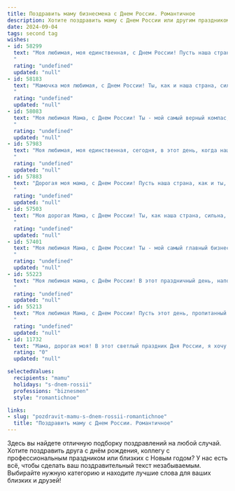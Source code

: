 ```yaml
---
title: Поздравить маму бизнесмена с Днем России. Романтичное
description: Хотите поздравить маму с Днем России или другим праздником? Наш ИИ создаст незабываемое поздравление, а вы обязательно выделитесь среди других.  
date: 2024-09-04
tags: second tag
wishes:
- id: 58299
  text: "Моя любимая, моя единственная, с Днем России! Пусть наша страна процветает, а наша любовь будет сильна и нерушима, подобно крепким фундаментам нашего дома.
  "
  rating: "undefined"
  updated: "null"
- id: 58183
  text: "Мамочка моя любимая, с Днем России! Ты, как и наша страна, сильна, красива и полна любви. Пусть бизнес процветает, как наша великая Родина, а ты всегда будешь окружена теплом, заботой и благополучием. С праздником!
  "
  rating: "undefined"
  updated: "null"
- id: 58083
  text: "Моя любимая Мама, с Днем России! Ты - мой самый верный компас, моя опора и моя любовь. Пусть этот праздник наполнит твою жизнь счастьем, успехом и вдохновением, как ты наполняешь мою. Пусть каждый день будет наполнен любовью, теплом и благополучием. С праздником, моя дорогая!
  "
  rating: "undefined"
  updated: "null"
- id: 57983
  text: "Моя любимая, моя единственная, сегодня, в этот день, когда наша страна отмечает свой День рождения, я желаю тебе, моей дорогой Маме, быть всегда сильной и успешной, как настоящий бизнесмен, но в то же время оставаться такой же нежной и доброй, как ты есть. Пусть твоя жизнь будет наполнена счастьем и любовью, подобно цветам на нашем русском поле!
  "
  rating: "undefined"
  updated: "null"
- id: 57883
  text: "Дорогая моя мама, с Днем России! Пусть наша страна, как и ты, всегда будет сильной, красивой и любимой.  Пусть твоя жизнь, как и наша страна, будет наполнена любовью, успехом и счастьем.  Я горжусь, что ты – моя мама, и  горжусь тем, что мы – русские!
  "
  rating: "undefined"
  updated: "null"
- id: 57503
  text: "Моя дорогая Мама, с Днем России! Ты, как наша страна, сильна, красива и полна душевной теплоты. Пусть твоя жизнь, подобно бескрайним просторам нашей Родины, будет богата яркими моментами, а сердце всегда будет биться в унисон с ритмом этой могучей и прекрасной земли. С праздником!
  "
  rating: "undefined"
  updated: "null"
- id: 57401
  text: "Моя любимая Мама, с Днем России! Ты - мой самый главный бизнес-партнер, надежный тыл и вдохновение. Пусть наша страна процветает, а наша любовь друг к другу будет только крепче!
  "
  rating: "undefined"
  updated: "null"
- id: 55223
  text: "Моя любимая мама, с Днём России! В этот праздничный день, наполненный гордостью за нашу страну, я хочу пожелать тебе, моей опоре и вдохновению, неиссякаемой энергии, процветания в твоих делах и  продолжать быть моим самым ярким жизненным ориентиром.  Пусть любовь и благополучие всегда царят в твоем сердце!
  "
  rating: "undefined"
  updated: "null"
- id: 55213
  text: "Моя любимая Мама, с Днем России! Пусть этот день, пропитанный любовью к нашей Родине, принесет в твою жизнь свет и радость.  Ты, как и наша страна, сильна и красива,  и пусть твой бизнес процветает, как наша великая Россия!
  "
  rating: "undefined"
  updated: "null"
- id: 11732
  text: "Мама, дорогая моя! В этот светлый праздник Дня России, я хочу поздравить тебя с великим и торжественным днем нашей Родины. Ты, как истинный бизнесмен, всегда стремишься к новым высотам и успехам, и я горжусь твоим неутомимым трудолюбием и решимостью. Пусть каждый день приносит тебе радость и удовлетворение от твоих достижений, а любовь и поддержка семьи будут твоим самым надежным фундаментом. С любовью и благодарностью за все, что ты делаешь для нас, с праздничным настроением и теплом сердца! С Днем России!"
  rating: "0"
  updated: "null"

selectedValues:
  recipients: "mamu"
  holidays: "s-dnem-rossii"
  professions: "biznesmen"
  style: "romantichnoe"

links:
- slug: "pozdravit-mamu-s-dnem-rossii-romantichnoe"
  title: "Поздравить маму с Днем России. Романтичное"
---
```


Здесь вы найдете отличную подборку поздравлений на любой случай. 
Хотите поздравить друга с днём рождения, коллегу с профессиональным праздником или близких с Новым годом? У нас есть всё, чтобы сделать ваш поздравительный текст незабываемым. Выбирайте нужную категорию и находите лучшие слова для ваших близких и друзей!
